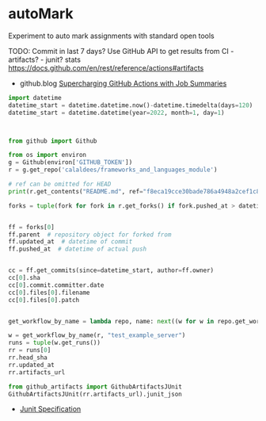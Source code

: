 # autoMark
Experiment to auto mark assignments with standard open tools


TODO:
Commit in last 7 days?
Use GitHub API to get results from CI - artifacts? - junit? stats
https://docs.github.com/en/rest/reference/actions#artifacts

* github.blog [Supercharging GitHub Actions with Job Summaries](https://github.blog/2022-05-09-supercharging-github-actions-with-job-summaries/)


```python
import datetime
datetime_start = datetime.datetime.now()-datetime.timedelta(days=120)
datetime_start = datetime.datetime(year=2022, month=1, day=1)



from github import Github

from os import environ
g = Github(environ['GITHUB_TOKEN'])
r = g.get_repo('calaldees/frameworks_and_languages_module')

# ref can be omitted for HEAD
print(r.get_contents("README.md", ref="f8eca19cce30bade786a4948a2cef1c881873a3d").decoded_content.decode('utf8'))

forks = tuple(fork for fork in r.get_forks() if fork.pushed_at > datetime_start)


ff = forks[0]
ff.parent  # repository object for forked from 
ff.updated_at  # datetime of commit
ff.pushed_at  # datetime of actual push


cc = ff.get_commits(since=datetime_start, author=ff.owner)
cc[0].sha
cc[0].commit.committer.date
cc[0].files[0].filename
cc[0].files[0].patch


get_workflow_by_name = lambda repo, name: next((w for w in repo.get_workflows() if w.name == name), None)

w = get_workflow_by_name(r, "test_example_server")
runs = tuple(w.get_runs())
rr = runs[0]
rr.head_sha
rr.updated_at
rr.artifacts_url

from github_artifacts import GithubArtifactsJUnit
GithubArtifactsJUnit(rr.artifacts_url).junit_json


```

* [Junit Specification](https://stackoverflow.com/a/9410271/3356840)